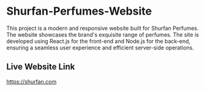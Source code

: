 # Shurfan-Perfumes-Website
This project is a modern and responsive website built for Shurfan Perfumes. The website showcases the brand's exquisite range of perfumes. The site is developed using React.js for the front-end and Node.js for the back-end, ensuring a seamless user experience and efficient server-side operations.

## Live Website Link
https://shurfan.com
